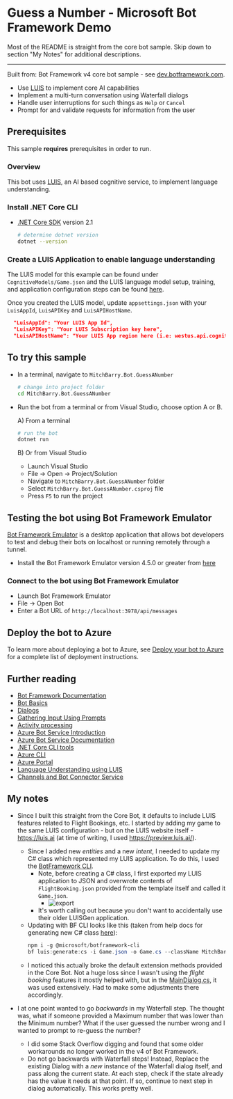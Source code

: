 # Guess a Number - Microsoft Bot Framework Demo

Most of the README is straight from the core bot sample. Skip down to section "My Notes" for additional descriptions.

---

Built from: Bot Framework v4 core bot sample - see [dev.botframework.com](https://dev.botframework.com).

- Use [LUIS](https://www.luis.ai) to implement core AI capabilities
- Implement a multi-turn conversation using Waterfall dialogs
- Handle user interruptions for such things as `Help` or `Cancel`
- Prompt for and validate requests for information from the user

## Prerequisites

This sample **requires** prerequisites in order to run.

### Overview

This bot uses [LUIS](https://www.luis.ai), an AI based cognitive service, to implement language understanding.

### Install .NET Core CLI

- [.NET Core SDK](https://dotnet.microsoft.com/download) version 2.1

  ```bash
  # determine dotnet version
  dotnet --version
  ```

### Create a LUIS Application to enable language understanding

The LUIS model for this example can be found under `CognitiveModels/Game.json` and the LUIS language model setup, training, and application configuration steps can be found [here](https://docs.microsoft.com/en-us/azure/bot-service/bot-builder-howto-v4-luis?view=azure-bot-service-4.0&tabs=cs).

Once you created the LUIS model, update `appsettings.json` with your `LuisAppId`, `LuisAPIKey` and `LuisAPIHostName`.

```json
  "LuisAppId": "Your LUIS App Id",
  "LuisAPIKey": "Your LUIS Subscription key here",
  "LuisAPIHostName": "Your LUIS App region here (i.e: westus.api.cognitive.microsoft.com)"
```

## To try this sample

- In a terminal, navigate to `MitchBarry.Bot.GuessANumber`

    ```bash
    # change into project folder
    cd MitchBarry.Bot.GuessANumber
    ```

- Run the bot from a terminal or from Visual Studio, choose option A or B.

  A) From a terminal

  ```bash
  # run the bot
  dotnet run
  ```

  B) Or from Visual Studio

  - Launch Visual Studio
  - File -> Open -> Project/Solution
  - Navigate to `MitchBarry.Bot.GuessANumber` folder
  - Select `MitchBarry.Bot.GuessANumber.csproj` file
  - Press `F5` to run the project

## Testing the bot using Bot Framework Emulator

[Bot Framework Emulator](https://github.com/microsoft/botframework-emulator) is a desktop application that allows bot developers to test and debug their bots on localhost or running remotely through a tunnel.

- Install the Bot Framework Emulator version 4.5.0 or greater from [here](https://github.com/Microsoft/BotFramework-Emulator/releases)

### Connect to the bot using Bot Framework Emulator

- Launch Bot Framework Emulator
- File -> Open Bot
- Enter a Bot URL of `http://localhost:3978/api/messages`

## Deploy the bot to Azure

To learn more about deploying a bot to Azure, see [Deploy your bot to Azure](https://aka.ms/azuredeployment) for a complete list of deployment instructions.

## Further reading

- [Bot Framework Documentation](https://docs.botframework.com)
- [Bot Basics](https://docs.microsoft.com/azure/bot-service/bot-builder-basics?view=azure-bot-service-4.0)
- [Dialogs](https://docs.microsoft.com/en-us/azure/bot-service/bot-builder-concept-dialog?view=azure-bot-service-4.0)
- [Gathering Input Using Prompts](https://docs.microsoft.com/en-us/azure/bot-service/bot-builder-prompts?view=azure-bot-service-4.0&tabs=csharp)
- [Activity processing](https://docs.microsoft.com/en-us/azure/bot-service/bot-builder-concept-activity-processing?view=azure-bot-service-4.0)
- [Azure Bot Service Introduction](https://docs.microsoft.com/azure/bot-service/bot-service-overview-introduction?view=azure-bot-service-4.0)
- [Azure Bot Service Documentation](https://docs.microsoft.com/azure/bot-service/?view=azure-bot-service-4.0)
- [.NET Core CLI tools](https://docs.microsoft.com/en-us/dotnet/core/tools/?tabs=netcore2x)
- [Azure CLI](https://docs.microsoft.com/cli/azure/?view=azure-cli-latest)
- [Azure Portal](https://portal.azure.com)
- [Language Understanding using LUIS](https://docs.microsoft.com/en-us/azure/cognitive-services/luis/)
- [Channels and Bot Connector Service](https://docs.microsoft.com/en-us/azure/bot-service/bot-concepts?view=azure-bot-service-4.0)

## My notes

* Since I built this straight from the Core Bot, it defaults to include LUIS 
 features related to Flight Bookings, etc. I started by adding my game to the same LUIS configuration - but 
 on the LUIS website itself - https://luis.ai (at time of writing, I used https://preview.luis.ai/). 
  * Since I added new _entities_ and a new _intent_, I needed to update my C# class which represented my LUIS
  application. To do this, I used the [BotFramework CLI](https://github.com/microsoft/botframework-cli). 
    * Note, before creating a C# class, I first exported my LUIS application to JSON and overwrote contents of 
    `FlightBooking.json` provided from the template itself and called it `Game.json`.
      * ![export](https://i.imgur.com/PSvJBfal.png)
    * It's worth calling out because you don't want to accidentally use their older LUISGen application. 
  * Updating with BF CLI looks like this (taken from help docs for generating new C# class [here](https://github.com/microsoft/botframework-cli/tree/master/packages/cli#bf-luisgeneratecs)):
    ```powershell
    npm i -g @microsoft/botframework-cli
    bf luis:generate:cs -i Game.json -o Game.cs --className MitchBarry.Bot.GuessANumber.CognitiveModels.Game --force
    ```
  * I noticed this actually broke the default extension methods provided in the Core Bot. Not a huge loss
  since I wasn't using the _flight booking_ features it mostly helped with, but in the [MainDialog.cs](/src/MitchBarry.Bot.GuessANumber/Dialogs/MainDialog.cs), 
  it was used extensively. Had to make some adjustments there accordingly. 

* I at one point wanted to go _backwards_ in my Waterfall step. The thought was, what if someone provided 
a Maximum number that was lower than the Minimum number? What if the user guessed the number wrong and I wanted 
to prompt to re-guess the number? 
  * I did some Stack Overflow digging and found that some older workarounds no longer worked in the v4 of Bot Framework. 
  * Do not go backwards with Waterfall steps! Instead, Replace the existing Dialog with a _new_ instance of the 
  Waterfall dialog itself, and pass along the current state. At each step, check if the state already has the value 
  it needs at that point. If so, continue to next step in dialog automatically. This works pretty well. 
